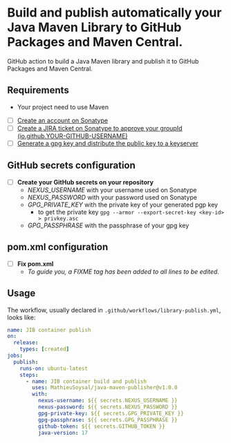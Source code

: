 # Build and publish automatically your Java Maven Library to GitHub Packages and Maven Central.

GitHub action to build a Java Maven library and publish it to GitHub Packages and Maven Central. 

## Requirements

- Your project need to use Maven
- [ ] [Create an account on Sonatype](https://issues.sonatype.org/secure/Signup!default.jspa)
- [ ] [Create a JIRA ticket on Sonatype to approve your groupId (io.github.YOUR-GITHUB-USERNAME)](https://issues.sonatype.org/secure/CreateIssue.jspa?issuetype=21&pid=10134)
- [ ] [Generate a gpg key and distribute the public key to a keyserver](https://central.sonatype.org/publish/requirements/gpg/)

## GitHub secrets configuration 
- [ ] **Create your GitHub secrets on your repository**
  - *NEXUS_USERNAME* with your username used on Sonatype
  - *NEXUS_PASSWORD* with your password used on Sonatype
  - *GPG_PRIVATE_KEY* with the private key of your generated pgp key
    - to get the private key `gpg --armor --export-secret-key <key-id> > privkey.asc` 
  - *GPG_PASSPHRASE* with the passphrase of your gpg key

## pom.xml configuration
- [ ] **Fix pom.xml**
  - *To guide you, a FIXME tag has been added to all lines to be edited.*


## Usage

The workflow, usually declared in `.github/workflows/library-publish.yml`, looks like:

```YAML
name: JIB container publish
on:
  release:
    types: [created]
jobs:
  publish:
    runs-on: ubuntu-latest
    steps:
      - name: JIB container build and publish
        uses: MathieuSoysal/java-maven-publisher@v1.0.0
        with:
          nexus-username: ${{ secrets.NEXUS_USERNAME }}
          nexus-password: ${{ secrets.NEXUS_PASSWORD }}
          gpg-private-key: ${{ secrets.GPG_PRIVATE_KEY }}
          gpg-passphrase: ${{ secrets.GPG_PASSPHRASE }}
          github-token: ${{ secrets.GITHUB_TOKEN }}
          java-version: 17
```
